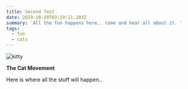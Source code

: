 ```yaml
---
title: Second Test
date: 2019-10-20T03:19:11.203Z
summary: 'All the fun happens here.. come and hear all about it. '
tags:
  - fun
  - cats
---
```

![kitty](/uploads/download.jpg "kitty")

**The Cat Movement**

Here is where all the stuff will happen..
